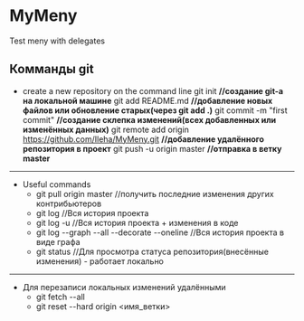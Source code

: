 # MyMeny
Test meny with delegates
## Комманды git
* create a new repository on the command line
    git init __//создание git-a на локальной машине__
    git add README.md __//добавление новых файлов или обновление старых(через git add .)__
    git commit -m "first commit" __//создание склепка изменений(всех добавленных или изменённых данных)__
    git remote add origin https://github.com/Ileha/MyMeny.git __//добавление удалённого репозитория в проект__
    git push -u origin master __//отправка в ветку master__
* * *
* Useful commands
    - git pull origin master //получить последние изменения других контрибьютеров
    - git log //Вся история проекта
    - git log -u //Вся история проекта + изменения в коде
    - git log --graph --all --decorate --oneline //Вся история проекта в виде графа
    - git status //Для просмотра статуса репозитория(внесённые изменения) - работает локально
* * *
* Для перезаписи локальных изменений удалёнными
    - git fetch --all
    - git reset --hard origin <имя_ветки>
